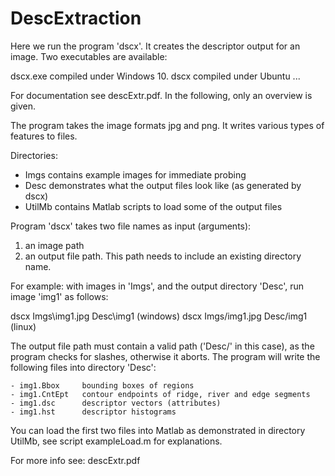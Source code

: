 # DescExtraction
Here we run the program 'dscx'. It creates the descriptor output for an image. Two
executables are available:

dscx.exe    compiled under Windows 10.
dscx	      compiled under Ubuntu ...

For documentation see descExtr.pdf. In the following, only an overview is given.

The program takes the image formats jpg and png. It writes various types of features
to files.

Directories: 

- Imgs	 contains example images for immediate probing
- Desc   demonstrates what the output files look like (as generated by dscx) 
- UtilMb contains Matlab scripts to load some of the output files

Program 'dscx' takes two file names as input (arguments):
   1) an image path
   2) an output file path. This path needs to include an existing directory name.

For example: with images in 'Imgs', and the output directory 'Desc', run image 'img1'
as follows:

   dscx Imgs\img1.jpg Desc\img1	   (windows)
   dscx Imgs/img1.jpg Desc/img1	   (linux)

The output file path must contain a valid path ('Desc/' in this case), as the
program checks for slashes, otherwise it aborts. The program will write the
following files into directory 'Desc':

    - img1.Bbox	    bounding boxes of regions
    - img1.CntEpt   contour endpoints of ridge, river and edge segments 
    - img1.dsc	    descriptor vectors (attributes)
    - img1.hst	    descriptor histograms

You can load the first two files into Matlab as demonstrated in directory UtilMb,
see script exampleLoad.m for explanations.

For more info see: descExtr.pdf

